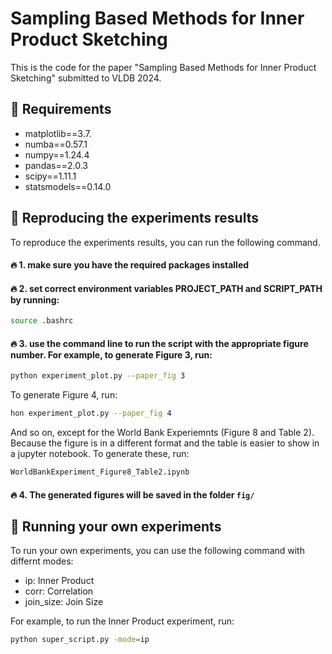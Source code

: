 # Sampling Based Methods for Inner Product Sketching

This is the code for the paper "Sampling Based Methods for Inner Product Sketching" submitted to VLDB 2024.

## 🚀 Requirements
- matplotlib==3.7.
- numba==0.57.1
- numpy==1.24.4
- pandas==2.0.3
- scipy==1.11.1
- statsmodels==0.14.0

## 🚀 Reproducing the experiments results
To reproduce the experiments results, you can run the following command.

#### 🔥 1. make sure you have the required packages installed

#### 🔥 2. set correct environment variables PROJECT_PATH and SCRIPT_PATH by running:
```bash
source .bashrc
```

#### 🔥 3. use the command line to run the script with the appropriate figure number. For example, to generate Figure 3, run:
```bash
python experiment_plot.py --paper_fig 3
```
To generate Figure 4, run:
```bash
hon experiment_plot.py --paper_fig 4
```
And so on, except for the World Bank Experiemnts (Figure 8 and Table 2). Because the figure is in a different format and the table is easier to show in a jupyter notebook. To generate these, run:
```bash
WorldBankExperiment_Figure8_Table2.ipynb
```
#### 🔥 4. The generated figures will be saved in the folder `fig/`

## 🚀 Running your own experiments
To run your own experiments, you can use the following command with differnt modes:
- ip: Inner Product
- corr: Correlation
- join_size: Join Size

For example, to run the Inner Product experiment, run:
```bash
python super_script.py -mode=ip
```